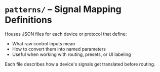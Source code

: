# `patterns/` – Signal Mapping Definitions

Houses JSON files for each device or protocol that define:
- What raw control inputs mean
- How to convert them into named parameters
- Useful when working with routing, presets, or UI labeling

Each file describes how a device's signals get translated before routing.